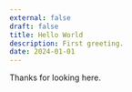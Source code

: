 ```yaml
---
external: false
draft: false
title: Hello World
description: First greeting.
date: 2024-01-01
---
```


Thanks for looking here.
